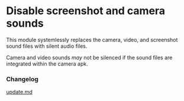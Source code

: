 # Disable screenshot and camera sounds

This module systemlessly replaces the camera, video, and screenshot sound files with silent audio files.

Camera and video sounds *may* not be silenced if the sound files are integrated within the camera apk.

### Changelog

[update.md](https://github.com/Jon8RFC/disable-screenshot-camera-sounds/blob/main/update.md)
